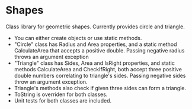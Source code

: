 # Shapes


Class library for geometric shapes. Currently provides circle and triangle.

* You can either create objects or use static methods.
* "Circle" class has Radius and Area properties, and a static method CalculateArea that accepts a positive double. Passing negative radius throws an argument exception
* "Triangle" class has Sides, Area and IsRight properties, and static methods CalculateArea and CheckIfRight, both accept three positive double numbers correlating to triangle's sides. Passing negative sides throw an argument exception.
* Triangle's methods also check if given three sides can form a triangle.  
* ToString is overriden for both classes.
* Unit tests for both classes are included.
